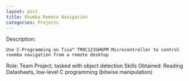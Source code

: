 ```yaml
---
layout: post
title: Roomba Remote Navigation
categories: Projects
---
```

Description:

	Use C-Programming on Tiva™ TM4C123GH6PM Microcontroller to control roomba navigation from a remote desktop
</div>
Role:
	Team Project, tasked with object detection
Skills Obtained:
	Reading Datasheets, low-level C programming (bitwise manipulation)
